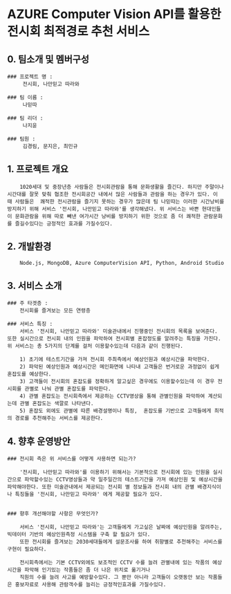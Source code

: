
# AZURE Computer Vision API를 활용한 전시회 최적경로 추천 서비스 


## 0. 팀소개 및 멤버구성 

    ### 프로젝트 명 :
         전시회, 나만믿고 따라와   
                    
    ### 팀 이름 :
         나믿따 
                    
    ### 팀 리더 : 
         나지윤 
                    
    ### 팀원 : 
         김경림, 문지은, 최민규 
                 
            
## 1. 프로젝트 개요 
        1020세대 및 중장년층 사람들은 전시회관람을 통해 문화생활을 즐긴다. 하지만 주말이나 시간대를 잘못 맞춰 협조한 전시회공간 내에서 많은 사람들과 관람을 하는 경우가 있다. 이 때 사람들은  쾌적한 전시관람을 즐기지 못하는 경우가 많은데 팀 나믿따는 이러한 시간낭비를 방지하기 위해 서비스 '전시회, 나만믿고 따라와'를 생각해냈다. 위 서비스는 바쁜 현대인들이 문화관람을 위해 따로 빼낸 여가시간 낭비를 방지하기 위한 것으로 좀 더 쾌적한 관람문화를 즐길수있다는 긍정적인 효과를 가질수있다. 
        

## 2. 개발환경 
        Node.js, MongoDB, Azure ComputerVision API, Python, Android Studio
        
## 3. 서비스 소개 
    ### 주 타겟층 : 
        전시회를 즐겨보는 모든 연령층
        
    ### 서비스 특징 :
        서비스 '전시회, 나만믿고 따라와' 미술관내에서 진행중인 전시회의 목록을 보여준다. 또한 실시간으로 전시회 내의 인원을 파악하여 전시회별 혼잡정도를 알려주는 특징을 가진다.  위 서비스는 총 5가지의 단계를 걸처 이용할수있는데 다음과 같이 진행된다. 
        
        1) 초기에 테스트기간을 가져 전시회 주최측에서 예상인원과 예상시간을 파악한다.
        2) 파악된 예상인원과 예상시간은 메인화면에 나타내 고객들은 번거로운 과정없이 쉽게 혼잡도를 예상한다. 
        3) 고객들이 전시회의 혼잡도를 정확하게 알고싶은 경우에도 이용할수있는데 이 경우 전시회를 관별로 나눠 관별 혼잡도를 파악한다. 
        4) 관별 혼잡도는 전시회측에서 제공하는 CCTV영상을 통해 관별인원을 파악하여 계산되는데 관별 혼잡도는 색깔로 나타낸다.
        5) 혼잡도 외에도 관별에 따른 배경설명이나 특징,  혼잡도를 기반으로 고객들에게 최적의 경로를 추천해주는 서비스를 제공한다. 
         
## 4. 향후 운영방안 
    ### 전시회 측은 위 서비스를 어떻게 사용하면 되는가?
        
        '전시회, 나만믿고 따라와'를 이용하기 위해서는 기본적으로 전시회에 있는 인원을 실시간으로 파악할수있는 CCTV영상들과 약 일주일간의 테스트기간을 가져 예상인원 및 예상시간을 파악해야한다. 또한 미술관내에서 제공되는 전시회 별 정보들과 전시회 내의 관별 배경지식이나 특징들을 '전시회, 나만믿고 따라와' 에게 제공할 필요가 있다. 
        
        
    ### 향후 개선해야할 사항은 무엇인가? 
        
        서비스 '전시회, 나만믿고 따라와'는 고객들에게 가고싶은 날짜에 예상인원을 알려주는, 빅데이터 기반의 예상인원측정 시스템을 구축 할 필요가 있다. 
        또한 전시회를 즐겨보는 2030세대들에게 설문조사를 하여 취향별로 추천해주는 서비스를 구현이 필요하다.
        
        전시회측에서는 기본 CCTV외에도 보조적인 CCTV 수를 늘려 관별내에 있는 작품의 예상시간을 파악해 인기있는 작품들은 좀 더 나은 위치로 옮기거나 
        직원의 수를 늘려 사고를 예방할수있다. 그 뿐만 아니라 고객들이 오랫동안 보는 작품들은 홍보자료로 사용해 관람객수를 늘리는 긍정적인효과를 가질수있다. 
        
